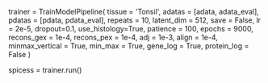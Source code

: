 trainer = TrainModelPipeline(
    tissue = 'Tonsil',
    adatas = [adata, adata_eval],
    pdatas = [pdata, pdata_eval],
    repeats = 10,
    latent_dim = 512,
    save = False,
    lr = 2e-5,
    dropout=0.1,
    use_histology=True,
    patience = 100,
    epochs = 9000,
    recons_gex = 1e-4, 
    recons_pex = 1e-4, 
    adj = 1e-3,
    align = 1e-4,
    minmax_vertical = True,
    min_max = True,
    gene_log = True,
    protein_log = False
)

spicess = trainer.run()
